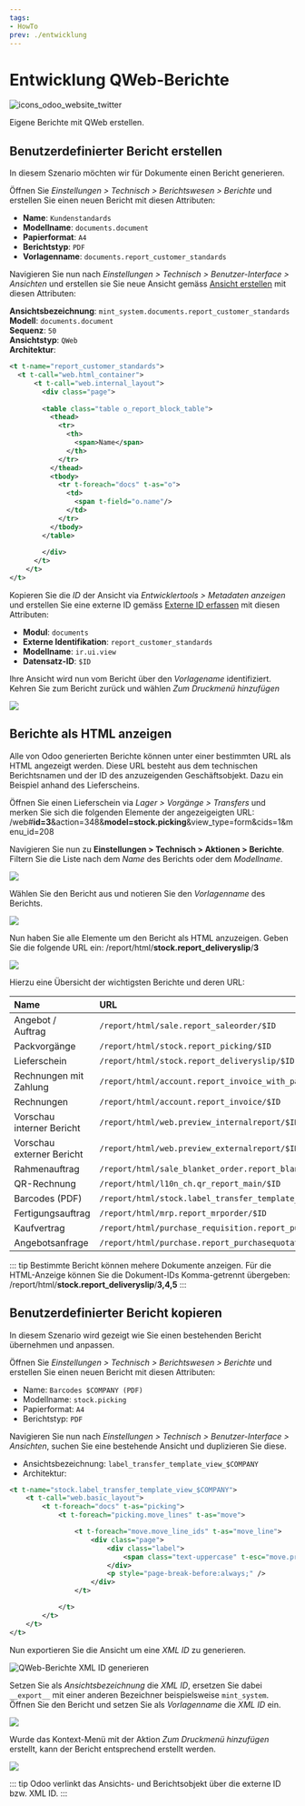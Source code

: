 ```yaml
---
tags:
- HowTo
prev: ./entwicklung
---
```

# Entwicklung QWeb-Berichte
![icons_odoo_website_twitter](assets/icons_odoo_website_twitter.png)

Eigene Berichte mit QWeb erstellen.

## Benutzerdefinierter Bericht erstellen

In diesem Szenario möchten wir für Dokumente einen Bericht generieren.

Öffnen Sie *Einstellungen > Technisch > Berichtswesen > Berichte* und erstellen Sie einen neuen Bericht mit diesen Attributen:

* **Name**: `Kundenstandards`
* **Modellname**: `documents.document`
* **Papierformat**: `A4`
* **Berichtstyp**: `PDF`
* **Vorlagenname**: `documents.report_customer_standards`

Navigieren Sie nun nach *Einstellungen > Technisch > Benutzer-Interface > Ansichten* und erstellen sie Sie neue Ansicht gemäss [Ansicht erstellen](Entwicklung%20Ansichten.md#Ansicht%20erstellen) mit diesen Attributen:

**Ansichtsbezeichnung**: `mint_system.documents.report_customer_standards`
**Modell**: `documents.document`\
**Sequenz**: `50`\
**Ansichtstyp**: `QWeb`\
**Architektur**:

```xml
<t t-name="report_customer_standards">
  <t t-call="web.html_container">
	  <t t-call="web.internal_layout">
  		<div class="page">
  				
		<table class="table o_report_block_table">
          <thead>
            <tr>
              <th>
                <span>Name</span>
              </th>
            </tr>
          </thead>
          <tbody>
            <tr t-foreach="docs" t-as="o">
              <td>
                <span t-field="o.name"/>
              </td>
            </tr>
          </tbody>
        </table>
    
  		</div>
	  </t>
	</t>
</t>
```

Kopieren Sie die *ID* der Ansicht via *Entwicklertools > Metadaten anzeigen* und erstellen Sie eine externe ID gemäss [Externe ID erfassen](Entwicklung.md#Externe%20ID%20erfassen) mit diesen Attributen:

* **Modul**: `documents`
* **Externe Identifikation**: `report_customer_standards`
* **Modellname**: `ir.ui.view`
* **Datensatz-ID**: `$ID`

Ihre Ansicht wird nun vom Bericht über den *Vorlagename* identifiziert. Kehren Sie zum Bericht zurück und wählen *Zum Druckmenü hinzufügen*

![](assets/Entwicklung%20QWeb-Berichte%20Drucken%20Kundenstandards.png)

## Berichte als HTML anzeigen

Alle von Odoo generierten Berichte können unter einer bestimmten URL als HTML angezeigt werden. Diese URL besteht aus dem technischen Berichtsnamen und der ID des anzuzeigenden Geschäftsobjekt. Dazu ein Beispiel anhand des Lieferscheins.

Öffnen Sie einen Lieferschein via *Lager > Vorgänge > Transfers* und merken Sie sich die folgenden Elemente der angezeigeigten URL: /web#**id=3**&action=348&**model=stock.picking**&view_type=form&cids=1&menu_id=208

Navigieren Sie nun zu **Einstellungen > Technisch > Aktionen > Berichte**. Filtern Sie die Liste nach dem *Name* des Berichts oder dem *Modellname*.

![](assets/Entwicklung%20Berichte%20filtern.png)

Wählen Sie den Bericht aus und notieren Sie den *Vorlagenname* des Berichts.

![](assets/Entwicklung%20Bericht%20Vorlagenname.png)

Nun haben Sie alle Elemente um den Bericht als HTML anzuzeigen. Geben Sie die folgende URL ein: /report/html/**stock.report_deliveryslip**/**3**

![](assets/Entwicklung%20Bericht%20angezeigt.png)

Hierzu eine Übersicht der wichtigsten Berichte und deren URL:

| Name                      | URL                                                                 |
|:------------------------- |:------------------------------------------------------------------- |
| Angebot / Auftrag         | `/report/html/sale.report_saleorder/$ID`                            |
| Packvorgänge              | `/report/html/stock.report_picking/$ID`                             |
| Lieferschein              | `/report/html/stock.report_deliveryslip/$ID`                        |
| Rechnungen mit Zahlung    | `/report/html/account.report_invoice_with_payments/$ID`             |
| Rechnungen                | `/report/html/account.report_invoice/$ID`                           |
| Vorschau interner Bericht | `/report/html/web.preview_internalreport/$ID`                       |
| Vorschau externer Bericht | `/report/html/web.preview_externalreport/$ID`                       |
| Rahmenauftrag             | `/report/html/sale_blanket_order.report_blanketorder/$ID`           |
| QR-Rechnung               | `/report/html/l10n_ch.qr_report_main/$ID`                           |
| Barcodes (PDF)            | `/report/html/stock.label_transfer_template_view_pdf/$ID`           |
| Fertigungsauftrag         | `/report/html/mrp.report_mrporder/$ID`                              |
| Kaufvertrag               | `/report/html/purchase_requisition.report_purchaserequisitions/$ID` |
| Angebotsanfrage           | `/report/html/purchase.report_purchasequotation/$ID`                | 

::: tip
Bestimmte Bericht können mehere Dokumente anzeigen. Für die HTML-Anzeige können Sie die Dokument-IDs Komma-getrennt übergeben: /report/html/**stock.report_deliveryslip**/**3,4,5**
:::

## Benutzerdefinierter Bericht kopieren

In diesem Szenario wird gezeigt wie Sie einen bestehenden Bericht übernehmen und anpassen.

Öffnen Sie *Einstellungen > Technisch > Berichtswesen > Berichte* und erstellen Sie einen neuen Bericht mit diesen Attributen:

* Name: `Barcodes $COMPANY (PDF)`
* Modellname: `stock.picking`
* Papierformat: `A4`
* Berichtstyp: `PDF`

Navigieren Sie nun nach *Einstellungen > Technisch > Benutzer-Interface > Ansichten*, suchen Sie eine bestehende Ansicht und duplizieren Sie diese.

* Ansichtsbezeichnung: `label_transfer_template_view_$COMPANY`
* Architektur:

```xml
<t t-name="stock.label_transfer_template_view_$COMPANY">
    <t t-call="web.basic_layout">
        <t t-foreach="docs" t-as="picking">
            <t t-foreach="picking.move_lines" t-as="move">

                <t t-foreach="move.move_line_ids" t-as="move_line">
                    <div class="page">
                        <div class="label">
                            <span class="text-uppercase" t-esc="move.product_id.name"/>
                        </div>
                        <p style="page-break-before:always;" />
                    </div>
                </t>

            </t>
        </t>
    </t>
</t>
```

Nun exportieren Sie die Ansicht um eine *XML ID* zu generieren.

![QWeb-Berichte XML ID generieren](assets/QWeb-Berichte%20XML%20ID%20generieren.gif)

Setzen Sie als *Ansichtsbezeichnung* die *XML ID*, ersetzen Sie dabei `__export__` mit einer anderen Bezeichner beispielsweise `mint_system`. Öffnen Sie den Bericht und setzen Sie als *Vorlagenname* die *XML ID* ein.

![](assets/QWeb-Berichte%20Vorlagenname%20setzen.png)

Wurde das Kontext-Menü mit der Aktion *Zum Druckmenü hinzufügen* erstellt, kann der Bericht entsprechend erstellt werden.

![](assets/QWeb-Berichte%20Drucken.png)

::: tip
Odoo verlinkt das Ansichts- und Berichtsobjekt über die externe ID bzw. XML ID.
:::